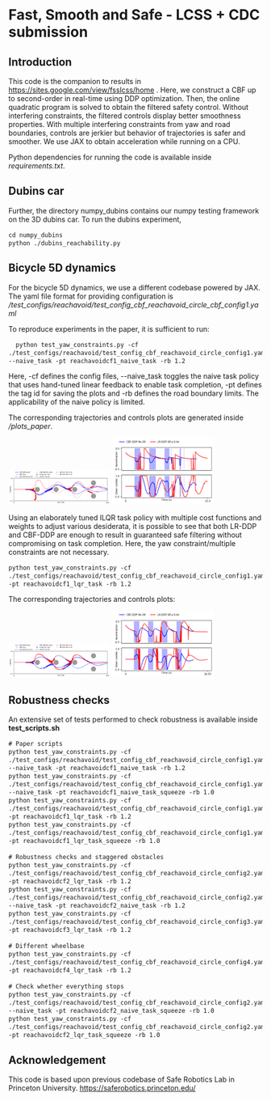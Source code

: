 # Fast, Smooth and Safe - LCSS + CDC submission

## Introduction
This code is the companion to results in https://sites.google.com/view/fsslcss/home .
Here, we construct a CBF up to second-order in real-time using DDP optimization. Then, the online quadratic program is solved to obtain the filtered safety control. Without interfering constraints, the filtered controls display better smoothness properties. With multiple interfering constraints from yaw and road boundaries, controls are jerkier but behavior of trajectories is safer and smoother. We use JAX to obtain acceleration while running on a CPU.

Python dependencies for running the code is available inside *requirements.txt*. 

## Dubins car
Further, the directory numpy_dubins contains our numpy testing framework on the 3D dubins car. To run the dubins experiment,
```
cd numpy_dubins
python ./dubins_reachability.py
```

## Bicycle 5D dynamics
For the bicycle 5D dynamics, we use a different codebase powered by JAX. The yaml file format for providing configuration is 
*/test_configs/reachavoid/test_config_cbf_reachavoid_circle_cbf_config1.yaml*

To reproduce experiments in the paper, it is sufficient to run:

```
  python test_yaw_constraints.py -cf ./test_configs/reachavoid/test_config_cbf_reachavoid_circle_config1.yaml --naive_task -pt reachavoidcf1_naive_task -rb 1.2
```

Here, -cf defines the config files, --naive_task toggles the naive task policy that uses hand-tuned linear feedback to enable task completion, -pt defines the tag id for saving the plots and -rb defines the road boundary limits. The applicability of the naive policy is limited.

The corresponding trajectories and controls plots are generated inside */plots_paper*.

<img src="./plots_paper/reachavoidcf1_naive_taskFalse_jax_trajectories.png" width="40%" height="40%"> <img src="./plots_paper/reachavoidcf1_naive_taskFalse_jax_controls.png" width="40%" height="40%">

Using an elaborately tuned ILQR task policy with multiple cost functions and weights to adjust various desiderata, it is possible to see that both LR-DDP and CBF-DDP are enough to result in guaranteed safe filtering without compromising on task completion. Here, the yaw constraint/multiple constraints are not necessary.
```
python test_yaw_constraints.py -cf ./test_configs/reachavoid/test_config_cbf_reachavoid_circle_config1.yaml -pt reachavoidcf1_lqr_task -rb 1.2
```
The corresponding trajectories and controls plots:

<img src="./plots_paper/reachavoidcf1_lqr_taskFalse_jax_trajectories.png" width="40%" height="40%"> <img src="./plots_paper/reachavoidcf1_lqr_taskFalse_jax_controls.png" width="40%" height="40%">

## Robustness checks
An extensive set of tests performed to check robustness is available inside **test_scripts.sh**

```
# Paper scripts
python test_yaw_constraints.py -cf ./test_configs/reachavoid/test_config_cbf_reachavoid_circle_config1.yaml --naive_task -pt reachavoidcf1_naive_task -rb 1.2
python test_yaw_constraints.py -cf ./test_configs/reachavoid/test_config_cbf_reachavoid_circle_config1.yaml --naive_task -pt reachavoidcf1_naive_task_squeeze -rb 1.0
python test_yaw_constraints.py -cf ./test_configs/reachavoid/test_config_cbf_reachavoid_circle_config1.yaml -pt reachavoidcf1_lqr_task -rb 1.2
python test_yaw_constraints.py -cf ./test_configs/reachavoid/test_config_cbf_reachavoid_circle_config1.yaml -pt reachavoidcf1_lqr_task_squeeze -rb 1.0

# Robustness checks and staggered obstacles
python test_yaw_constraints.py -cf ./test_configs/reachavoid/test_config_cbf_reachavoid_circle_config2.yaml -pt reachavoidcf2_lqr_task -rb 1.2
python test_yaw_constraints.py -cf ./test_configs/reachavoid/test_config_cbf_reachavoid_circle_config2.yaml --naive_task -pt reachavoidcf2_naive_task -rb 1.2
python test_yaw_constraints.py -cf ./test_configs/reachavoid/test_config_cbf_reachavoid_circle_config3.yaml -pt reachavoidcf3_lqr_task -rb 1.2

# Different wheelbase
python test_yaw_constraints.py -cf ./test_configs/reachavoid/test_config_cbf_reachavoid_circle_config4.yaml -pt reachavoidcf4_lqr_task -rb 1.2

# Check whether everything stops
python test_yaw_constraints.py -cf ./test_configs/reachavoid/test_config_cbf_reachavoid_circle_config2.yaml --naive_task -pt reachavoidcf2_naive_task_squeeze -rb 1.0
python test_yaw_constraints.py -cf ./test_configs/reachavoid/test_config_cbf_reachavoid_circle_config2.yaml -pt reachavoidcf2_lqr_task_squeeze -rb 1.0
```
## Acknowledgement

This code is based upon previous codebase of Safe Robotics Lab in Princeton University. 
https://saferobotics.princeton.edu/


